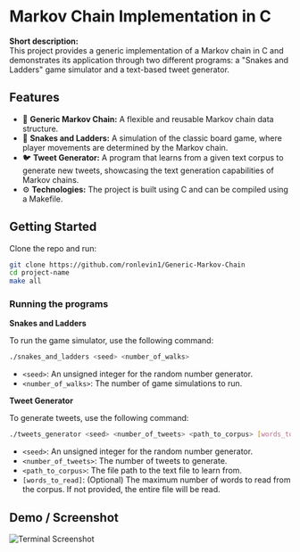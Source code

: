# Markov Chain Implementation in C

**Short description:**  
This project provides a generic implementation of a Markov chain in C and demonstrates its application through two different programs: a "Snakes and Ladders" game simulator and a text-based tweet generator.

## Features
- 🔧 **Generic Markov Chain:** A flexible and reusable Markov chain data structure.
- 🐍 **Snakes and Ladders:** A simulation of the classic board game, where player movements are determined by the Markov chain.
- 🐦 **Tweet Generator:** A program that learns from a given text corpus to generate new tweets, showcasing the text generation capabilities of Markov chains.
- ⚙️ **Technologies:** The project is built using C and can be compiled using a Makefile.

## Getting Started
Clone the repo and run:

```bash
git clone https://github.com/ronlevin1/Generic-Markov-Chain
cd project-name
make all
```

### Running the programs

**Snakes and Ladders**

To run the game simulator, use the following command:
```bash
./snakes_and_ladders <seed> <number_of_walks>
```
- `<seed>`: An unsigned integer for the random number generator.
- `<number_of_walks>`: The number of game simulations to run.

**Tweet Generator**

To generate tweets, use the following command:
```bash
./tweets_generator <seed> <number_of_tweets> <path_to_corpus> [words_to_read]
```
- `<seed>`: An unsigned integer for the random number generator.
- `<number_of_tweets>`: The number of tweets to generate.
- `<path_to_corpus>`: The file path to the text file to learn from.
- `[words_to_read]`: (Optional) The maximum number of words to read from the corpus. If not provided, the entire file will be read.

## Demo / Screenshot

![Terminal Screenshot](demo_run.png)
